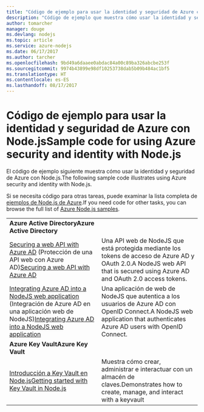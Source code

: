 ```yaml
---
title: "Código de ejemplo para usar la identidad y seguridad de Azure con Node.js"
description: "Código de ejemplo que muestra cómo usar la identidad y seguridad de Azure con Node.js."
author: tomarcher
manager: douge
ms.devlang: nodejs
ms.topic: article
ms.service: azure-nodejs
ms.date: 06/17/2017
ms.author: tarcher
ms.openlocfilehash: 9bd49a6daaee0abdac84a00c89ba326abcbe253f
ms.sourcegitcommit: 9974b43899e98df10253738dab5b09b484ac1bf5
ms.translationtype: HT
ms.contentlocale: es-ES
ms.lasthandoff: 08/17/2017
---
```

# <a name="sample-code-for-using-azure-security-and-identity-with-nodejs"></a><span data-ttu-id="04f81-103">Código de ejemplo para usar la identidad y seguridad de Azure con Node.js</span><span class="sxs-lookup"><span data-stu-id="04f81-103">Sample code for using Azure security and identity with Node.js</span></span>

<span data-ttu-id="04f81-104">El código de ejemplo siguiente muestra cómo usar la identidad y seguridad de Azure con Node.js.</span><span class="sxs-lookup"><span data-stu-id="04f81-104">The following sample code illustrates using Azure security and identity with Node.js.</span></span>

<span data-ttu-id="04f81-105">Si se necesita código para otras tareas, puede examinar la lista completa de [ejemplos de Node.js de Azure](https://azure.microsoft.com/resources/samples/?term=nodejs).</span><span class="sxs-lookup"><span data-stu-id="04f81-105">If you need code for other tasks, you can browse the full list of [Azure Node.js samples](https://azure.microsoft.com/resources/samples/?term=nodejs).</span></span>

| | |
|---|---|
| <span data-ttu-id="04f81-106">**Azure Active Directory**</span><span class="sxs-lookup"><span data-stu-id="04f81-106">**Azure Active Directory**</span></span> ||
| <span data-ttu-id="04f81-107">[Securing a web API with Azure AD](https://azure.microsoft.com/resources/samples/active-directory-node-webapi/) (Protección de una API web con Azure AD)</span><span class="sxs-lookup"><span data-stu-id="04f81-107">[Securing a web API with Azure AD](https://azure.microsoft.com/resources/samples/active-directory-node-webapi/)</span></span> | <span data-ttu-id="04f81-108">Una API web de NodeJS que está protegida mediante los tokens de acceso de Azure AD y OAuth 2.0.</span><span class="sxs-lookup"><span data-stu-id="04f81-108">A NodeJS web API that is secured using Azure AD and OAuth 2.0 access tokens.</span></span> |
| <span data-ttu-id="04f81-109">[Integrating Azure AD into a NodeJS web application](https://azure.microsoft.com/resources/samples/active-directory-node-webapp-openidconnect/) (Integración de Azure AD en una aplicación web de NodeJS)</span><span class="sxs-lookup"><span data-stu-id="04f81-109">[Integrating Azure AD into a NodeJS web application](https://azure.microsoft.com/resources/samples/active-directory-node-webapp-openidconnect/)</span></span> | <span data-ttu-id="04f81-110">Una aplicación de web de NodeJS que autentica a los usuarios de Azure AD con OpenID Connect.</span><span class="sxs-lookup"><span data-stu-id="04f81-110">A NodeJS web application that authenticates Azure AD users with OpenID Connect.</span></span> |
| <span data-ttu-id="04f81-111">**Azure Key Vault**</span><span class="sxs-lookup"><span data-stu-id="04f81-111">**Azure Key Vault**</span></span> ||
| [<span data-ttu-id="04f81-112">Introducción a Key Vault en Node.js</span><span class="sxs-lookup"><span data-stu-id="04f81-112">Getting started with Key Vault in Node.js</span></span>](https://azure.microsoft.com/resources/samples/key-vault-node-getting-started/) | <span data-ttu-id="04f81-113">Muestra cómo crear, administrar e interactuar con un almacén de claves.</span><span class="sxs-lookup"><span data-stu-id="04f81-113">Demonstrates how to create, manage, and interact with a keyvault</span></span> |
